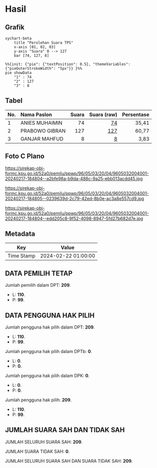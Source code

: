 # Hasil

## Grafik

```mermaid
xychart-beta
    title "Perolehan Suara TPS"
    x-axis [01, 02, 03]
    y-axis "Suara" 0 --> 127
    bar [74, 127, 8]
```

```mermaid
%%{init: {"pie": {"textPosition": 0.5}, "themeVariables": {"pieOuterStrokeWidth": "5px"}} }%%
pie showData
    "1" : 74
    "2" : 127
    "3" : 8
```

## Tabel

| No. | Nama Paslon    | Suara | Suara (raw) | Persentase |
|:--- |:-------------- | -----:| -----------:| ----------:|
| 1   | ANIES MUHAIMIN | 74    | [74][p-1]   | 35,41      |
| 2   | PRABOWO GIBRAN | 127   | [127][p-2]  | 60,77      |
| 3   | GANJAR MAHFUD  | 8     | [8][p-3]    | 3,83       |


[p-1]: https://github.com/gigit-pemilu/pemilu-2024-96-papua-barat-daya/blob/main/pilpres/hitung-suara/sub/96-papua-barat-daya/sub/05-maybrat/sub/03-aifat-timur/sub/2004-aikrer/sub/001-tps/sub/paslon-1.txt
[p-2]: https://github.com/gigit-pemilu/pemilu-2024-96-papua-barat-daya/blob/main/pilpres/hitung-suara/sub/96-papua-barat-daya/sub/05-maybrat/sub/03-aifat-timur/sub/2004-aikrer/sub/001-tps/sub/paslon-2.txt
[p-3]: https://github.com/gigit-pemilu/pemilu-2024-96-papua-barat-daya/blob/main/pilpres/hitung-suara/sub/96-papua-barat-daya/sub/05-maybrat/sub/03-aifat-timur/sub/2004-aikrer/sub/001-tps/sub/paslon-3.txt

## Foto C Plano

https://sirekap-obj-formc.kpu.go.id/52a0/pemilu/ppwp/96/05/03/20/04/9605032004001-20240217-184804--a2bfe98a-b9da-488c-9a25-ebb013acdd45.jpg

https://sirekap-obj-formc.kpu.go.id/52a0/pemilu/ppwp/96/05/03/20/04/9605032004001-20240217-184805--0239639d-2c79-42ed-8b0e-ac3a8e557cd9.jpg

https://sirekap-obj-formc.kpu.go.id/52a0/pemilu/ppwp/96/05/03/20/04/9605032004001-20240217-184804--edd205c8-9f52-4098-8947-5fd27b682d7e.jpg


## Metadata

| Key        | Value               |
| ---------- | ------------------- |
| Time Stamp | 2024-02-22 01:00:00 |


## DATA PEMILIH TETAP

Jumlah pemilih dalam DPT: **209**.
 * L: **110**.
 * P: **99**.

## DATA PENGGUNA HAK PILIH

Jumlah pengguna hak pilih dalam DPT: **209**.
 * L: **110**.
 * P: **99**.

Jumlah pengguna hak pilih dalam DPTb: **0**.
 * L: **0**.
 * P: **0**.

Jumlah pengguna hak pilih dalam DPK: **0**.
 * L: **0**.
 * P: **0**.

Jumlah pengguna hak pilih: **209**.
 * L: **110**.
 * P: **99**.

## JUMLAH SUARA SAH DAN TIDAK SAH

JUMLAH SELURUH SUARA SAH: **209**.

JUMLAH SUARA TIDAK SAH: **0**.

JUMLAH SELURUH SUARA SAH DAN SUARA TIDAK SAH: **209**.


